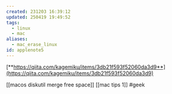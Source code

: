 ```yaml
---
created: 231203 16:39:12
updated: 250419 19:49:52
tags:
  - linux
  - mac
aliases:
  - mac_erase_linux
id: applenote5
---
```


[**https://qiita.com/kagemiku/items/3db21f593f52060da3d9**](https://qiita.com/kagemiku/items/3db21f593f52060da3d9)

[[macos diskutil merge free space]]
[[mac tips 1]]
#geek